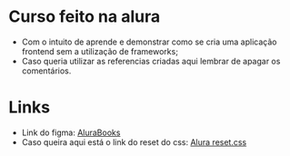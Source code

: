 # Curso feito na alura
- Com o intuito de aprende e demonstrar como se cria uma aplicação frontend sem a utilização de frameworks;
- Caso queria utilizar as referencias criadas aqui lembrar de apagar os comentários.

# Links 
- Link do figma: <a href="https://www.figma.com/file/sSMbIqKaGBd66Y8roxTk2p/AluraBooks?t=Fpg8UAT22Ezp2Akb-0">AluraBooks</a>
- Caso queira aqui está o link do reset do css: <a href="https://www.alura.com.br/artigos/o-que-e-reset-css">Alura reset.css</a>
